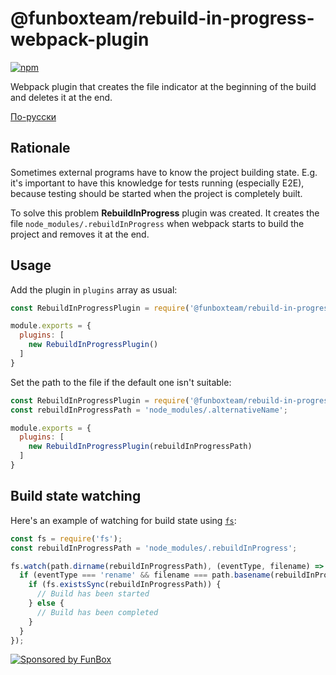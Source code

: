 # @funboxteam/rebuild-in-progress-webpack-plugin

[![npm](https://img.shields.io/npm/v/@funboxteam/rebuild-in-progress-webpack-plugin.svg)](https://www.npmjs.com/package/@funboxteam/rebuild-in-progress-webpack-plugin)

Webpack plugin that creates the file indicator at the beginning of the build and deletes it at the end.

[По-русски](./README.ru.md)

## Rationale

Sometimes external programs have to know the project building state. E.g. it's important to have this knowledge for 
tests running (especially E2E), because testing should be started when the project is completely built.

To solve this problem **RebuildInProgress** plugin was created. It creates the file `node_modules/.rebuildInProgress` 
when webpack starts to build the project and removes it at the end. 

## Usage

Add the plugin in `plugins` array as usual:

```javascript
const RebuildInProgressPlugin = require('@funboxteam/rebuild-in-progress-webpack-plugin');

module.exports = {
  plugins: [
    new RebuildInProgressPlugin()
  ]
}
```

Set the path to the file if the default one isn't suitable:

```javascript
const RebuildInProgressPlugin = require('@funboxteam/rebuild-in-progress-webpack-plugin');
const rebuildInProgressPath = 'node_modules/.alternativeName';

module.exports = {
  plugins: [
    new RebuildInProgressPlugin(rebuildInProgressPath)
  ]
}
```

## Build state watching

Here's an example of watching for build state using 
[`fs`]((https://nodejs.org/docs/latest/api/fs.html#fs_fs_watch_filename_options_listener)):

```javascript
const fs = require('fs');
const rebuildInProgressPath = 'node_modules/.rebuildInProgress';

fs.watch(path.dirname(rebuildInProgressPath), (eventType, filename) => {
  if (eventType === 'rename' && filename === path.basename(rebuildInProgressPath)) {
    if (fs.existsSync(rebuildInProgressPath)) {
      // Build has been started
    } else {
      // Build has been completed
    }
  }
});
```

[![Sponsored by FunBox](https://funbox.ru/badges/sponsored_by_funbox_centered.svg)](https://funbox.ru)
